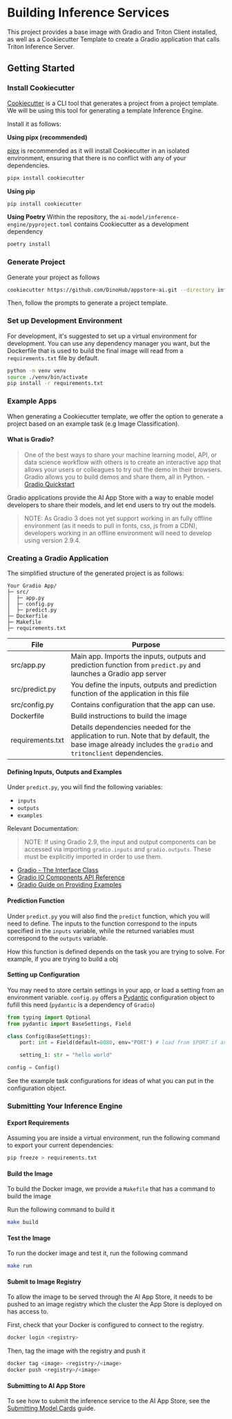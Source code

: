 # Building Inference Services

This project provides a base image with Gradio and Triton Client installed, as well as a Cookiecutter Template to create a Gradio application that calls Triton Inference Server.

## Getting Started

### Install Cookiecutter

[Cookiecutter](https://github.com/cookiecutter/cookiecutter) is a CLI tool that generates a project from a project template. We will be using this tool for generating a template Inference Engine.

Install it as follows:

**Using pipx (recommended)**

[pipx](https://pypa.github.io/pipx/) is recommended as it will install Cookiecutter in an isolated environment, ensuring that there is no conflict with any of your dependencies.

```bash
pipx install cookiecutter
```

**Using pip**

```bash
pip install cookiecutter
```

**Using Poetry**
Within the repository, the `ai-model/inference-engine/pyproject.toml` contains Cookiecutter as a development dependency

```bash
poetry install
```

### Generate Project

Generate your project as follows
```bash
cookiecutter https://github.com/DinoHub/appstore-ai.git --directory inference-services/templates/gradio-app
```
Then, follow the prompts to generate a project template.

### Set up Development Environment

For development, it's suggested to set up a virtual environment for development. You can use any dependency manager you want, but the Dockerfile that is used to build the final image will read from a `requirements.txt` file by default.

```bash
python -m venv venv
source ./venv/bin/activate
pip install -r requirements.txt
```

### Example Apps

When generating a Cookiecutter template, we offer the option to generate a project based on an example task (e.g Image Classification).

#### What is Gradio?

> One of the best ways to share your machine learning model, API, or data science workflow with others is to create an interactive app that allows your users or colleagues to try out the demo in their browsers.
> Gradio allows you to build demos and share them, all in Python. - [Gradio Quickstart](https://gradio.app/quickstart/)

Gradio applications provide the AI App Store with a way to enable model developers to share their models, and let end users to try out the models.

> NOTE: As Gradio 3 does not yet support working in an fully offline environment (as it needs to pull in fonts, css, js from a CDN), developers working in an offline environment will need to develop using version 2.9.4.

### Creating a Gradio Application

The simplified structure of the generated project is as follows:

```
Your Gradio App/
├─ src/
│  ├─ app.py
│  ├─ config.py
│  ├─ predict.py
├─ Dockerfile
├─ Makefile
├─ requirements.txt

```

| File             | Purpose                                                                                                                                                     |
| ---------------- | ----------------------------------------------------------------------------------------------------------------------------------------------------------- |
| src/app.py       | Main app. Imports the inputs, outputs and prediction function from `predict.py` and launches a Gradio app server                                            |
| src/predict.py   | You define the inputs, outputs and prediction function of the application in this file                                                                      |
| src/config.py    | Contains configuration that the app can use.                                                                                                                |
| Dockerfile       | Build instructions to build the image                                                                                                                       |
| requirements.txt | Details dependencies needed for the application to run. Note that by default, the base image already includes the `gradio` and `tritonclient` dependencies. |

#### Defining Inputs, Outputs and Examples

Under `predict.py`, you will find the following variables:

- `inputs`
- `outputs`
- `examples`

Relevant Documentation:

> NOTE: If using Gradio 2.9, the input and output components can be accessed via importing `gradio.inputs` and `gradio.outputs`. These must be explicitly imported in order to use them.

- [Gradio - The Interface Class](https://gradio.app/getting_started/#the-interface-class)
- [Gradio IO Components API Reference](https://gradio.app/docs/#components)
- [Gradio Guide on Providing Examples](https://gradio.app/key_features/#example-inputs)

#### Prediction Function

Under `predict.py` you will also find the `predict` function, which you will need to define. The inputs to the function correspond to the inputs specified in the `inputs` variable, while the returned variables must correspond to the `outputs` variable.

How this function is defined depends on the task you are trying to solve. For example, if you are trying to build a obj

#### Setting up Configuration

You may need to store certain settings in your app, or load a setting from an environment variable. `config.py` offers a [Pydantic](https://pydantic-docs.helpmanual.io/usage/settings/) configuration object to fufill this need (`pydantic` is a dependency of `Gradio`)

```python
from typing import Optional
from pydantic import BaseSettings, Field

class Config(BaseSettings):
    port: int = Field(default=8080, env="PORT") # load from $PORT if available, else 8080

    setting_1: str = "hello world"

config = Config()
```

See the example task configurations for ideas of what you can put in the configuration object.

### Submitting Your Inference Engine

#### Export Requirements

Assuming you are inside a virtual environment, run the following command to export your current dependencies:

```bash
pip freeze > requirements.txt
```

#### Build the Image

To build the Docker image, we provide a `Makefile` that has a command to build the image

Run the following command to build it

```bash
make build
```

#### Test the Image

To run the docker image and test it, run the following command

```bash
make run
```

#### Submit to Image Registry

To allow the image to be served through the AI App Store, it needs to be pushed to an image registry which the cluster the App Store is deployed on has access to.

First, check that your Docker is configured to connect to the registry.

```bash
docker login <registry>
```

Then, tag the image with the registry and push it

```bash
docker tag <image> <registry>/<image>
docker push <registry>/<image>
```

#### Submitting to AI App Store

To see how to submit the inference service to the AI App Store, see the [Submitting Model Cards](../model-cards/submitting-model-cards.md) guide.
